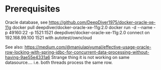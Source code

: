 # Prerequisites

Oracle database, see https://github.com/DeepDiver1975/docker-oracle-xe-11g
docker pull deepdiver/docker-oracle-xe-11g:2.0
docker run -d --name -p 49160:22 -p 1521:1521 deepdiver/docker-oracle-xe-11g:2.0
connect on 192.168.99.100 1521 with autotest/owncloud

See also: https://medium.com/@manjulapiyumal/effective-usage-oracle-row-locking-with-spring-jdbc-for-concurrent-data-processing-without-having-9ae55e4331a6
Strange thing it is not working on same datasource.... i.e. both threads process the same row.




